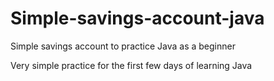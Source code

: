 # Simple-savings-account-java
Simple savings account to practice Java as a beginner

Very simple practice for the first few days of learning Java
